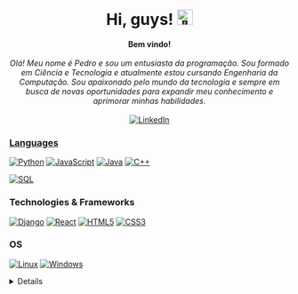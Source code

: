 <h1 align="center">Hi, guys! <img src="https://github-production-user-asset-6210df.s3.amazonaws.com/24524555/238178097-766d336d-b87d-44ba-807c-c51de2bc6b4d.gif" width="28px" alt="👋"></h1>

<p align="center">
    <b>Bem vindo!</b><br><br>
    <i>
       Olá! Meu nome é Pedro e sou um entusiasta da programação. Sou formado em Ciência e Tecnologia e atualmente estou cursando Engenharia da Computação. Sou apaixonado pelo mundo da tecnologia e sempre em busca de novas oportunidades para expandir meu conhecimento e aprimorar minhas habilidades.<br>
    </i><br>
    <a href="https://www.linkedin.com/in/pedro-henrique-bezerra-fernandes-40275b22b/">
        <img src="https://img.shields.io/badge/LinkedIn-blue?style=flat-square&logo=linkedin" alt="LinkedIn">
    
</p>

### Languages
[![Python](https://img.shields.io/badge/python-black?style=for-the-badge&logo=python)](https://github.com/PedroHenrique18)
[![JavaScript](https://img.shields.io/badge/javascript-black?style=for-the-badge&logo=javascript)](https://github.com/PedroHenrique18)
[![Java](https://img.shields.io/badge/java-black?style=for-the-badge&logo=openjdk)](https://github.com/PedroHenrique18)
[![C++](https://img.shields.io/badge/c++-black?style=for-the-badge&logo=cplusplus)](https://github.com/PedroHenrique18)

[![SQL](https://img.shields.io/badge/sql-black?style=for-the-badge&logo=mysql)](https://github.com/PedroHenrique18)


### Technologies & Frameworks
[![Django](https://img.shields.io/badge/django-black?style=for-the-badge&logo=django)](https://github.com/PedroHenrique18)
[![React](https://img.shields.io/badge/react-black?style=for-the-badge&logo=react)](https://github.com/PedroHenrique18)
[![HTML5](https://img.shields.io/badge/html5-black?style=for-the-badge&logo=html5)](https://github.com/PedroHenrique18)
[![CSS3](https://img.shields.io/badge/css3-black?style=for-the-badge&logo=css3)](https://github.com/PedroHenrique18)

### OS
[![Linux](https://img.shields.io/badge/linux-black?style=for-the-badge&logo=Linux)](https://github.com/PedroHenrique18)
[![Windows](https://img.shields.io/badge/Windows-black?style=for-the-badge&logo=Windows)](https://github.com/PedroHenrique18)

<details>
<p align="center">
  <a href="https://github.com/PedroHenrique18">
    <img src="http://github-profile-summary-cards.vercel.app/api/cards/profile-details?username=PedroHenrique18&theme=transparent" />
  </a>
  <a href="https://github.com/PedroHenrique18">
    <img src="https://github-readme-streak-stats.herokuapp.com/?user=PedroHenrique18&hide_border=true&card_width=338&theme=transparent" />
  </a>
  <a href="https://github.com/PedroHenrique18">
    <img src="http://github-profile-summary-cards.vercel.app/api/cards/stats?username=PedroHenrique18&theme=transparent" />
  </a>
  <a href="https://github.com/PedroHenrique18">
    <img src="https://github-readme-stats.vercel.app/api/top-langs/?username=PedroHenrique18&layout=compact" />
  </a>
</p>
</details>

<!--
**PedroHenrique18/PedroHenrique18** is a ✨ _special_ ✨ repository because its `README.md` (this file) appears on your GitHub profile.

Here are some ideas to get you started:

- 🔭 I’m currently working on ...
- 🌱 I’m currently learning ...
- 👯 I’m looking to collaborate on ...
- 🤔 I’m looking for help with ...
- 💬 Ask me about ...
- 📫 How to reach me: ...
- 😄 Pronouns: ...
- ⚡ Fun fact: ...
-->
